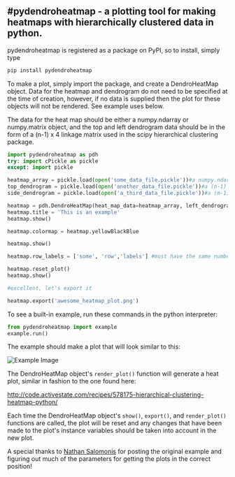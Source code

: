#pydendroheatmap - a plotting tool for making heatmaps with hierarchically clustered data in python.
---------------------------------------------------------------------------------------------------
pydendroheatmap is registered as a package on PyPI, so to install, simply type

```bash
pip install pydendroheatmap
```


To make a plot, simply import the package, and create a DendroHeatMap object. Data for the heatmap and
dendrogram do not need to be specified at the time of creation, however, if no data is supplied then
the plot for these objects will not be rendered. See example uses below.

The data for the heat map should be either a numpy.ndarray or numpy.matrix object, and the top and left dendrogram
data should be in the form of a (n-1) x 4 linkage matrix used in the scipy hierarchical clustering package.

```python
import pydendroheatmap as pdh
try: import cPickle as pickle
except: import pickle

heatmap_array = pickle.load(open('some_data_file.pickle'))#a numpy.ndarray or numpy.matrix, for this example, let's say mxn array
top_dendrogram = pickle.load(open('another_data_file.pickle'))#a (n-1) x 4 array
side_dendrogram = pickle.load(open('a_third_data_file.pickle'))#a (m-1) x 4 array

heatmap = pdh.DendroHeatMap(heat_map_data=heatmap_array, left_dendrogram=side_dendrogram, top_dendrogram=top_dendrogram)
heatmap.title = 'This is an example'
heatmap.show()

heatmap.colormap = heatmap.yellowBlackBlue

heatmap.show()

heatmap.row_labels = ['some', 'row','labels'] #must have the same number of rows in heat_map_data

heatmap.reset_plot()
heatmap.show()

#excellent, let's export it

heatmap.export('awesome_heatmap_plot.png')
```


To see a built-in example, run these commands in the python interpreter:

```python
from pydendroheatmap import example
example.run()
```

The example should make a plot that will look similar to this:

![Example Image](https://github.com/themantalope/pydendroheatmap/blob/master/pydendroheatmap/exampledata/example.png)


The DendroHeatMap object's `render_plot()` function will generate a heat plot, similar in fashion to the one found here:

http://code.activestate.com/recipes/578175-hierarchical-clustering-heatmap-python/

Each time the DendroHeatMap object's `show()`, `export()`, and `render_plot()` functions are called,
the plot will be reset and any changes that have been made to the plot's instance variables should be taken into account
in the new plot.

A special thanks to [Nathan Salomonis](http://www.cincinnatichildrens.org/bio/s/nathan-salomonis/) for posting the
original example and figuring out much of the parameters for getting the plots in the correct position!


